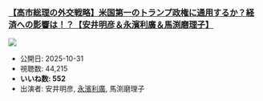 ### [【高市総理の外交戦略】米国第一のトランプ政権に通用するか？経済への影響は！？【安井明彦＆永濱利廣＆馬渕磨理子】](https://www.youtube.com/watch?v=bIH6b9Kjp5o)
[![](https://img.youtube.com/vi/bIH6b9Kjp5o/sddefault.jpg)](https://www.youtube.com/watch?v=bIH6b9Kjp5o)
-   公開日: 2025-10-31
-   視聴数: 44,215
-   **いいね数: 552**
-   出演者: 安井明彦, [永濱利廣](/rehacq_fan/people/永濱利廣 "wikilink"), 馬渕磨理子
